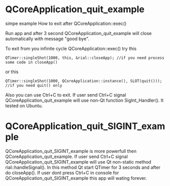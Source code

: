 # QCoreApplication_quit_example
 simpe example How to exit after QCoreApplication::exec()
 
 Run app and after 3 second QCoreApplication_quit_example will close automatically with message "good bye".
 
 To exit from you infinite cycle QCoreApplication::exec()
 try this
 
    QTimer::singleShot(1000, this, &rial::closeApp); //if you need process some code in closeApp()
 or this
 
    QTimer::singleShot(1000, QCoreApplication::instance(), SLOT(quit())); //if you need quit() only

Also you can use Ctrl+C to exit. If user send Ctrl+C signal QCoreApplication_quit_example will use non-Qt function SigInt_Handler(). It tested on Ubuntu.

# QCoreApplication_quit_SIGINT_example
QCoreApplication_quit_SIGINT_example is more powerfull then QCoreApplication_quit_example. If user send Ctrl+C signal QCoreApplication_quit_SIGINT_example will use Qt non-static method rial::handleSignal(). In this method Qt start QTimer for 3 seconds and after do closeApp(). If user dont press Ctrl+C in console for QCoreApplication_quit_SIGINT_example this app will wating forever.

